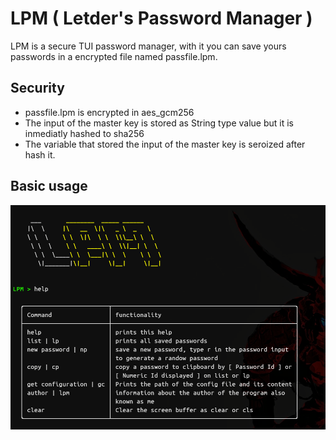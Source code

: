 # LPM ( Letder's Password Manager )
LPM is a secure TUI password manager, with it you can save yours passwords in a encrypted file named passfile.lpm.

## Security
* passfile.lpm is encrypted in aes\_gcm256
* The input of the master key is stored as String type value but it is inmediatly hashed to sha256
* The variable that stored the input of the master key is seroized after hash it.

## Basic usage
![Help LPM](media/help.png)

